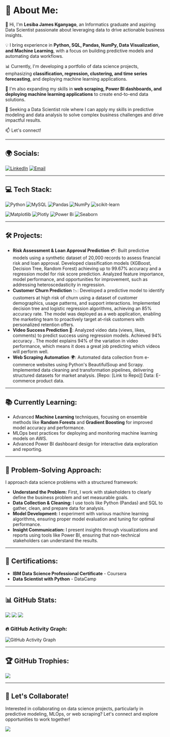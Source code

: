 # 💫 About Me:

👋 Hi, I'm **Lesiba James Kganyago**, an Informatics graduate and aspiring Data Scientist passionate about leveraging data to drive actionable business insights.

💡 I bring experience in **Python, SQL, Pandas, NumPy, Data Visualization, and Machine Learning**, with a focus on building predictive models and automating data workflows.

📊 Currently, I'm developing a portfolio of data science projects, emphasizing **classification, regression, clustering, and time series forecasting**, and deploying machine learning applications.

🚀 I'm also expanding my skills in **web scraping, Power BI dashboards, and deploying machine learning applications** to create end-to-end data solutions.

🎯 Seeking a Data Scientist role where I can apply my skills in predictive modeling and data analysis to solve complex business challenges and drive impactful results.

📫 Let's connect!

---

## 🌍 Socials:

[![LinkedIn](https://img.shields.io/badge/LinkedIn-%230077B5.svg?logo=linkedin&logoColor=white)](https://www.linkedin.com/in/j-mine-a39b302b0/)
[![Email](https://img.shields.io/badge/Email-D14836?logo=gmail&logoColor=white)](mailto:lesibajmine@gmail.com)

---

## 💻 Tech Stack:
![Python](https://img.shields.io/badge/python-3.9-3670A0?style=for-the-badge&logo=python&logoColor=ffdd54) ![MySQL](https://img.shields.io/badge/mysql-4479A1.svg?style=for-the-badge&logo=mysql&logoColor=white) ![Pandas](https://img.shields.io/badge/pandas-%23150458.svg?style=for-the-badge&logo=pandas&logoColor=white)
![NumPy](https://img.shields.io/badge/numpy-%23013243.svg?style=for-the-badge&logo=numpy&logoColor=white)
![scikit-learn](https://img.shields.io/badge/scikit--learn-%23F7931E.svg?style=for-the-badge&logo=scikit-learn&logoColor=white)

![Matplotlib](https://img.shields.io/badge/Matplotlib-%23ffffff.svg?style=for-the-badge&logo=Matplotlib&logoColor=black)
![Plotly](https://img.shields.io/badge/Plotly-%233F4F75.svg?style=for-the-badge&logo=plotly&logoColor=white)
![Power Bi](https://img.shields.io/badge/power_bi-F2C811?style=for-the-badge&logo=powerbi&logoColor=black)
![Seaborn](https://img.shields.io/badge/seaborn-%23FF6F00.svg?style=for-the-badge&logo=seaborn&logoColor=white)

---

## 🛠 Projects:

- **Risk Assessment & Loan Approval Prediction** 💳: Built predictive models using a synthetic dataset of 20,000 records to assess financial risk and loan approval. Developed classification models (XGBoost, Decision Tree, Random Forest) achieving up to 99.67% accuracy and a regression model for risk score prediction. Analyzed feature importance, model performance, and opportunities for improvement, such as addressing heteroscedasticity in regression.
- **Customer Churn Prediction** 📉: Developed a predictive model to identify customers at high risk of churn using a dataset of customer demographics, usage patterns, and support interactions. Implemented decision tree and logistic regression algorithms, achieving an 85% accuracy rate. The model was deployed as a web application, enabling the marketing team to proactively target at-risk customers with personalized retention offers.
- **Video Success Prediction** 🎥: Analyzed video data (views, likes, comments) to predict success using regression models. Achieved 94% accuracy . The model explains 94% of the variation in video performance, which means it does a great job predicting which videos will perform well.
- **Web Scraping Automation** 🌍: Automated data collection from e-commerce websites using Python's BeautifulSoup and Scrapy. Implemented data cleaning and transformation pipelines, delivering structured datasets for market analysis. [Repo: [Link to Repo]] Data: E-commerce product data.

---

## 📚 Currently Learning:

- Advanced **Machine Learning** techniques, focusing on ensemble methods like **Random Forests** and **Gradient Boosting** for improved model accuracy and performance.
- MLOps best practices for deploying and monitoring machine learning models on AWS.
- Advanced Power BI dashboard design for interactive data exploration and reporting.

---

## 🧠 Problem-Solving Approach:

I approach data science problems with a structured framework:
- **Understand the Problem:** First, I work with stakeholders to clearly define the business problem and set measurable goals.
- **Data Collection & Cleaning:** I use tools like Python (Pandas) and SQL to gather, clean, and prepare data for analysis.
- **Model Development:** I experiment with various machine learning algorithms, ensuring proper model evaluation and tuning for optimal performance.
- **Insight Communication:** I present insights through visualizations and reports using tools like Power BI, ensuring that non-technical stakeholders can understand the results.

---

## 📜 Certifications:

- **IBM Data Science Professional Certificate** - Coursera
- **Data Scientist with Python** - DataCamp

---

## 📊 GitHub Stats:

![](https://github-readme-stats.vercel.app/api?username=JmineSA&theme=tokyonight&hide_border=false&include_all_commits=true&count_private=true)
![](https://nirzak-streak-stats.vercel.app/?user=JmineSA&theme=tokyonight&hide_border=false)
![](https://github-readme-stats.vercel.app/api/top-langs/?username=JmineSA&theme=tokyonight&hide_border=false&include_all_commits=true&count_private=true&layout=compact)

### 🔥 GitHub Activity Graph:

![GitHub Activity Graph](https://github-readme-activity-graph.vercel.app/graph?username=JmineSA&theme=react-dark)

---

## 🏆 GitHub Trophies:

![](https://github-profile-trophy.vercel.app/?username=JmineSA&theme=radical&no-frame=false&no-bg=true&margin-w=4)

---

## 🤝 Let's Collaborate!

Interested in collaborating on data science projects, particularly in predictive modeling, MLOps, or web scraping? Let's connect and explore opportunities to work together!

[![](https://visitcount.itsvg.in/api?id=JmineSA&icon=0&color=0)](https://visitcount.itsvg.in)
